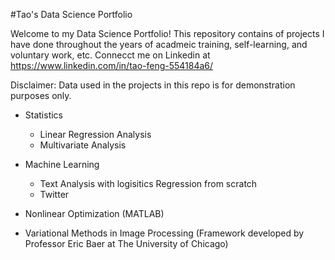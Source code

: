 #Tao's Data Science Portfolio

Welcome to my Data Science Portfolio! This repository contains of projects I have done throughout the years of acadmeic training, self-learning, and voluntary work, etc. Connecct me on Linkedin at https://www.linkedin.com/in/tao-feng-554184a6/ 

Disclaimer: Data used in the projects in this repo is for demonstration purposes only.

* Statistics
  * Linear Regression Analysis  
  * Multivariate Analysis
  
* Machine Learning
  * Text Analysis with logisitics Regression from scratch
  * Twitter 

* Nonlinear Optimization (MATLAB)

* Variational Methods in Image Processing (Framework developed by Professor Eric Baer at The University of Chicago) 
